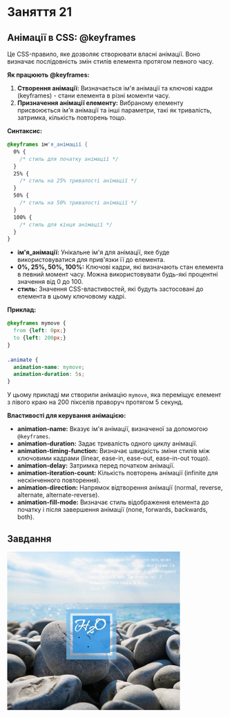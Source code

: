 # Заняття 21

## Анімації в CSS: @keyframes

Це CSS-правило, яке дозволяє створювати власні анімації. Воно визначає послідовність змін стилів елемента протягом певного часу.

**Як працюють @keyframes:**

1. **Створення анімації:** Визначається ім'я анімації та ключові кадри (keyframes) - стани елемента в різні моменти часу.
2. **Призначення анімації елементу:** Вибраному елементу присвоюється ім'я анімації та інші параметри, такі як тривалість, затримка, кількість повторень тощо.

**Синтаксис:**

```css
@keyframes ім'я_анімації {
  0% {
    /* стиль для початку анімації */
  }
  25% {
    /* стиль на 25% тривалості анімації */
  }
  50% {
    /* стиль на 50% тривалості анімації */
  }
  100% {
    /* стиль для кінця анімації */
  }
}
```

* **ім'я_анімації:** Унікальне ім'я для анімації, яке буде використовуватися для прив'язки її до елемента.
* **0%, 25%, 50%, 100%:** Ключові кадри, які визначають стан елемента в певний момент часу. Можна використовувати будь-які процентні значення від 0 до 100.
* **стиль:** Значення CSS-властивостей, які будуть застосовані до елемента в цьому ключовому кадрі.

**Приклад:**

```css
@keyframes mymove {
  from {left: 0px;}
  to {left: 200px;}
}

.animate {
  animation-name: mymove;
  animation-duration: 5s;
}
```

У цьому прикладі ми створили анімацію `mymove`, яка переміщує елемент з лівого краю на 200 пікселів праворуч протягом 5 секунд.

**Властивості для керування анімацією:**

* **animation-name:** Вказує ім'я анімації, визначеної за допомогою `@keyframes`.
* **animation-duration:** Задає тривалість одного циклу анімації.
* **animation-timing-function:** Визначає швидкість зміни стилів між ключовими кадрами (linear, ease-in, ease-out, ease-in-out тощо).
* **animation-delay:** Затримка перед початком анімації.
* **animation-iteration-count:** Кількість повторень анімації (infinite для нескінченного повторення).
* **animation-direction:** Напрямок відтворення анімації (normal, reverse, alternate, alternate-reverse).
* **animation-fill-mode:** Визначає стиль відображення елемента до початку і після завершення анімації (none, forwards, backwards, both).


## Завдання 

<img src="water.jpeg">